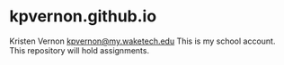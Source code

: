 # kpvernon.github.io
Kristen Vernon
kpvernon@my.waketech.edu
This is my school account.
This repository will hold assignments.
